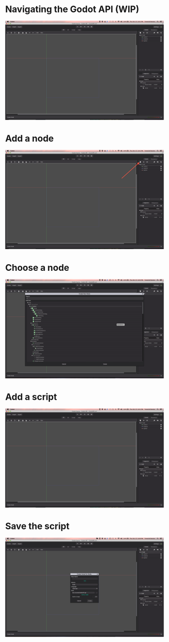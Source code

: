# Navigating the Godot API (WIP)

![](screen0.png)

# Add a node
![](screen1.png)

# Choose a node
![](screen2.png)

# Add a script
![](screen3.png)

# Save the script
![](screen4.png)
